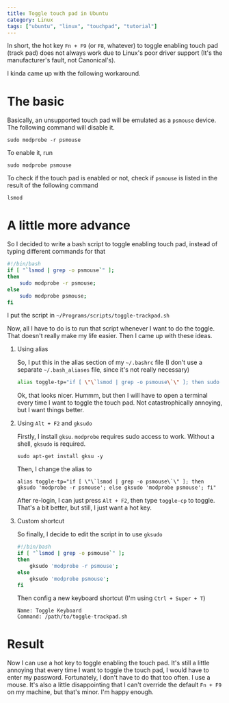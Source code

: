 ```yaml
---
title: Toggle touch pad in Ubuntu
category: Linux
tags: ["ubuntu", "linux", "touchpad", "tutorial"]
---
```


In short, the hot key `Fn + F9` (or `F8`, whatever) to toggle enabling touch pad (track pad) does not always work due to Linux's poor driver support (It's the manufacturer's fault, not Canonical's).

I kinda came up with the following workaround.

# The basic

Basically, an unsupported touch pad will be emulated as a `psmouse` device. The following command will disable it.

```
sudo modprobe -r psmouse
```

To enable it, run

```
sudo modprobe psmouse
```

To check if the touch pad is enabled or not, check if `psmouse` is listed in the result of the following command

```
lsmod
```

# A little more advance

So I decided to write a bash script to toggle enabling touch pad, instead of typing different commands for that

``` sh
#!/bin/bash
if [ "`lsmod | grep -o psmouse`" ];
then
    sudo modprobe -r psmouse;
else
    sudo modprobe psmouse;
fi
```

I put the script in `~/Programs/scripts/toggle-trackpad.sh`

Now, all I have to do is to run that script whenever I want to do the toggle. That doesn't really make my life easier. Then I came up with these ideas.

1. Using alias

    So, I put this in the alias section of my `~/.bashrc` file (I don't use a separate `~/.bash_aliases` file, since it's not really necessary)

    ``` sh
    alias toggle-tp="if [ \"\`lsmod | grep -o psmouse\`\" ]; then sudo modprobe -r psmouse; else sudo modprobe psmouse; fi"
    ```

    Ok, that looks nicer. Hummm, but then I will have to open a terminal every time I want to toggle the touch pad. Not catastrophically annoying, but I want things better.

2. Using `Alt + F2` and `gksudo`

    Firstly, I install `gksu`. `modprobe` requires sudo access to work. Without a shell, `gksudo` is required.

    ```
    sudo apt-get install gksu -y
    ```

    Then, I change the alias to

    ```
    alias toggle-tp="if [ \"\`lsmod | grep -o psmouse\`\" ]; then gksudo 'modprobe -r psmouse'; else gksudo 'modprobe psmouse'; fi"
    ```

    After re-login, I can just press `Alt + F2`, then type `toggle-cp` to toggle. That's a bit better, but still, I just want a hot key.

3. Custom shortcut

    So finally, I decide to edit the script in to use `gksudo`

    ``` sh
    #!/bin/bash
    if [ "`lsmod | grep -o psmouse`" ];
    then
        gksudo 'modprobe -r psmouse';
    else
        gksudo 'modprobe psmouse';
    fi
    ```

    Then config a new keyboard shortcut (I'm using `Ctrl + Super + T`)

    ```
    Name: Toggle Keyboard
    Command: /path/to/toggle-trackpad.sh
    ```

# Result

Now I can use a hot key to toggle enabling the touch pad. It's still a little annoying that every time I want to toggle the touch pad, I would have to enter my password. Fortunately, I don't have to do that too often. I use a mouse. It's also a little disappointing that I can't override the default `Fn + F9` on my machine, but that's minor. I'm happy enough.
